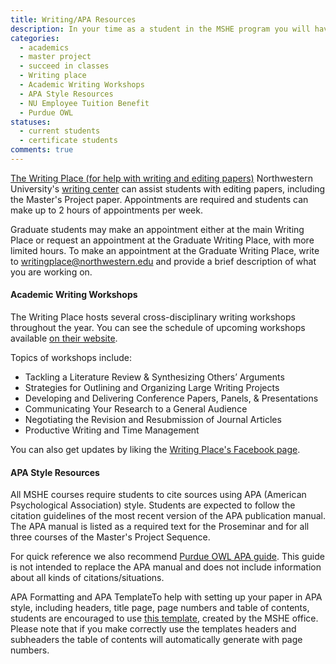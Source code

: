```yaml
---
title: Writing/APA Resources
description: In your time as a student in the MSHE program you will have several occasions to search for research articles and write papers about those articles. The most obvious example of this is the Master's Project literature review, but you'll likely use the resources outlined on this page in every course you take.
categories: 
  - academics
  - master project
  - succeed in classes
  - Writing place
  - Academic Writing Workshops
  - APA Style Resources
  - NU Employee Tuition Benefit
  - Purdue OWL
statuses:
  - current students
  - certificate students
comments: true
---
```


[The Writing Place (for help with writing and editing papers)](http://www.writing.northwestern.edu/) Northwestern University's [writing center](http://www.writing.northwestern.edu/) can assist students with editing papers, including the Master's Project paper. Appointments are required and students can make up to 2 hours of appointments per week.

Graduate students may make an appointment either at the main Writing Place or request an appointment at the Graduate Writing Place, with more limited hours. To make an appointment at the Graduate Writing Place, write to [writingplace@northwestern.edu](mailto:writingplace@northwestern.edu) and provide a brief description of what you are working on.

#### Academic Writing Workshops

The Writing Place hosts several cross-disciplinary writing workshops throughout the year. You can see the schedule of upcoming workshops available [on their website](http://www.writing.northwestern.edu/services/writing-workshops/).

Topics of workshops include:

*   Tackling a Literature Review & Synthesizing Others’ Arguments
*   Strategies for Outlining and Organizing Large Writing Projects
*   Developing and Delivering Conference Papers, Panels, & Presentations
*   Communicating Your Research to a General Audience
*   Negotiating the Revision and Resubmission of Journal Articles
*   Productive Writing and Time Management

You can also get updates by liking the [Writing Place's Facebook page](https://www.facebook.com/northwesternwritingplace).

#### APA Style Resources

All MSHE courses require students to cite sources using APA (American Psychological Association) style. Students are expected to follow the citation guidelines of the most recent version of the APA publication manual. The APA manual is listed as a required text for the Proseminar and for all three courses of the Master's Project Sequence.

For quick reference we also recommend [Purdue OWL APA guide](http://owl.english.purdue.edu/owl/section/2/10/). This guide is not intended to replace the APA manual and does not include information about all kinds of citations/situations.

APA Formatting and APA TemplateTo help with setting up your paper in APA style, including headers, title page, page numbers and table of contents, students are encouraged to use [this template](https://sesp.box.com/shared/static/lgqwax92o5crl4xnenkn.docx), created by the MSHE office. Please note that if you make correctly use the templates headers and subheaders the table of contents will automatically generate with page numbers.